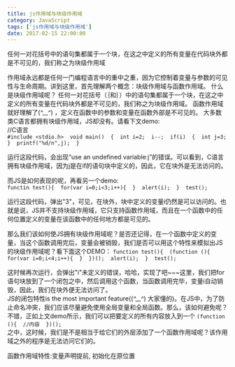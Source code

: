 ```yaml
---
title: js作用域与块级作用域
category: JavaScript
tags: ['js作用域与块级作用域']
date: 2017-02-15 22:00:00
---
```

任何一对花括号中的语句集都属于一个块，在这之中定义的所有变量在代码块外都是不可见的，我们称之为块级作用域  


作用域永远都是任何一门编程语言中的重中之重，因为它控制着变量与参数的可见性与生命周期。讲到这里，首先理解两个概念：块级作用域与函数作用域。
什么是块级作用域呢？
任何一对花括号（｛和｝）中的语句集都属于一个块，在这之中定义的所有变量在代码块外都是不可见的，我们称之为块级作用域。
函数作用域就好理解了(*^__^*) ，定义在函数中的参数和变量在函数外部是不可见的。
大多数类C语言都拥有块级作用域，JS却没有。请看下文demo:  
//C语言   
`#include <stdio.h> 
void main() 
{ 
int i=2; 
i--; 
if(i) 
{ 
int j=3; 
} 
printf("%d/n",j); 
} `

运行这段代码，会出现“use an undefined variable:j”的错误。可以看到，C语言拥有块级作用域，因为j是在if的语句块中定义的，因此，它在块外是无法访问的。

而JS是如何表现的呢，再看另一个demo:  
`functin test(){ 
for(var i=0;i<3;i++){ 
} 
alert(i); 
} 
test();`

运行这段代码，弹出"3"，可见，在块外，块中定义的变量i仍然是可以访问的。也就是说，JS并不支持块级作用域，它只支持函数作用域，而且在一个函数中的任何位置定义的变量在该函数中的任何地方都是可见的。

那么我们该如何使JS拥有块级作用域呢？是否还记得，在一个函数中定义的变量，当这个函数调用完后，变量会被销毁，我们是否可以用这个特性来模拟出JS的块级作用域呢？看下面这个DEMO：
`function test(){ 
(function (){ 
for(var i=0;i<4;i++){ 
} 
})(); 
alert(i); 
} 
test();`

这时候再次运行，会弹出"i"未定义的错误，哈哈，实现了吧~~~这里，我们把for语句块放到了一个闭包之中，然后调用这个函数，当函数调用完毕，变量i自动销毁，因此，我们在块外便无法访问了。  
JS的闭包特性is the most important feature((*^__^*) 大家懂的)。在JS中，为了防止命名冲突，我们应该尽量避免使用全局变量和全局函数。那么，该如何避免呢？不错，正如上文demo所示，我们可以把要定义的所有内容放入到一个
`(function (){ 
//内容 
})();`  
之中，这时候，我们是不是相当于给它们的外层添加了一个函数作用域呢？该作用域之外的程序是无法访问它们的。

函数作用域特性:变量声明提前, 初始化在原位置
